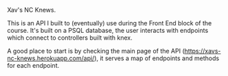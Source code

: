 Xav's NC Knews.

This is an API I built to (eventually) use during the Front End block of the course. It's built on a PSQL database, the user interacts with endpoints which connect to controllers built with knex.

A good place to start is by checking the main page of the API (https://xavs-nc-knews.herokuapp.com/api/), it serves a map of endpoints and methods for each endpoint.
